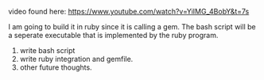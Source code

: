 video found here: https://www.youtube.com/watch?v=YiIMG_4BobY&t=7s

I am going to build it in ruby since it is calling a gem.
The bash script will be a seperate executable that is implemented by the ruby program.

1) write bash script
2) write ruby integration and gemfile.
3) other future thoughts.
